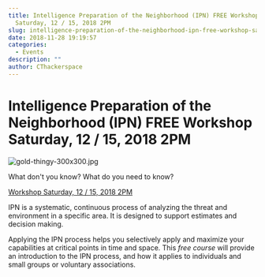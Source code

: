 ```yaml
---
title: Intelligence Preparation of the Neighborhood (IPN) FREE Workshop
  Saturday, 12 / 15, 2018 2PM
slug: intelligence-preparation-of-the-neighborhood-ipn-free-workshop-saturday-12-15-2018-2pm
date: 2018-11-28 19:19:57
categories:
  - Events
description: ""
author: CThackerspace
---
```


# Intelligence Preparation of the Neighborhood (IPN) FREE Workshop Saturday, 12 / 15, 2018 2PM

![gold-thingy-300x300.jpg](/uploads/2018/11/gold-thingy-300x300.jpg)

What don't you know? What do you need to know?

[Workshop Saturday, 12 / 15, 2018 2PM](https://www.meetup.com/CT-Hackerspace/events/256791115)

IPN is a systematic, continuous process of analyzing the threat and environment in a specific area. It is designed to support estimates and decision making.

Applying the IPN process helps you selectively apply and maximize your capabilities at critical points in time and space. This _free course_ will provide an introduction to the IPN process, and how it applies to individuals and small groups or voluntary associations.
